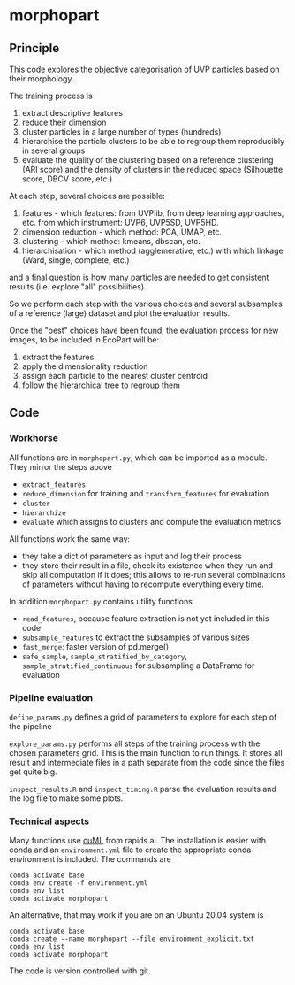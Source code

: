 # morphopart

## Principle

This code explores the objective categorisation of UVP particles based on their morphology.

The training process is

1. extract descriptive features
2. reduce their dimension
3. cluster particles in a large number of types (hundreds)
4. hierarchise the particle clusters to be able to regroup them reproducibly in several groups
5. evaluate the quality of the clustering based on a reference clustering (ARI score) and the density of clusters in the reduced space (Silhouette score, DBCV score, etc.)

At each step, several choices are possible:

1. features - which features: from UVPlib, from deep learning approaches, etc. from which instrument: UVP6, UVP5SD, UVP5HD.
2. dimension reduction - which method: PCA, UMAP, etc.
3. clustering - which method: kmeans, dbscan, etc.
4. hierarchisation - which method (agglemerative, etc.) with which linkage (Ward, single, complete, etc.)

and a final question is how many particles are needed to get consistent results (i.e. explore "all" possibilities).

So we perform each step with the various choices and several subsamples of a reference (large) dataset and plot the evaluation results.

Once the "best" choices have been found, the evaluation process for new images, to be included in EcoPart will be:

1. extract the features
2. apply the dimensionality reduction
3. assign each particle to the nearest cluster centroid
4. follow the hierarchical tree to regroup them


## Code

### Workhorse

All functions are in `morphopart.py`, which can be imported as a module. They mirror the steps above

- `extract_features`
- `reduce_dimension` for training and `transform_features` for evaluation
- `cluster`
- `hierarchize`
- `evaluate` which assigns to clusters and compute the evaluation metrics

All functions work the same way:
- they take a dict of parameters as input and log their process
- they store their result in a file, check its existence when they run and skip all computation if it does; this allows to re-run several combinations of parameters without having to recompute everything every time.

In addition `morphopart.py` contains utility functions

- `read_features`, because feature extraction is not yet included in this code
- `subsample_features` to extract the subsamples of various sizes
- `fast_merge`: faster version of pd.merge()
- `safe_sample`, `sample_stratified_by_category`, `sample_stratified_continuous` for subsampling a DataFrame for evaluation

### Pipeline evaluation

`define_params.py` defines a grid of parameters to explore for each step of the pipeline

`explore_params.py` performs all steps of the training process with the chosen parameters grid. This is the main function to run things. It stores all result and intermediate files in a path separate from the code since the files get quite big.

`inspect_results.R` and `inspect_timing.R` parse the evaluation results and the log file to make some plots.


### Technical aspects

Many functions use [cuML](https://docs.rapids.ai/api/cuml/stable/) from rapids.ai. The installation is easier with conda and an `environment.yml` file to create the appropriate conda environment is included. The commands are

```
conda activate base
conda env create -f environment.yml
conda env list
conda activate morphopart
```

An alternative, that may work if you are on an Ubuntu 20.04 system is

```
conda activate base
conda create --name morphopart --file environment_explicit.txt
conda env list
conda activate morphopart
```



The code is version controlled with git.

